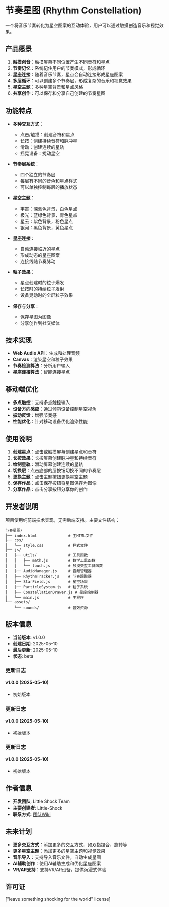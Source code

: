 # 节奏星图 (Rhythm Constellation)

一个将音乐节奏转化为星空图案的互动体验，用户可以通过触摸创造音乐和视觉效果。

## 产品愿景

1. **触摸创音**：触摸屏幕不同位置产生不同音符和星点
2. **节奏记忆**：系统记住用户的节奏模式，形成循环
3. **星座连接**：随着音乐节奏，星点会自动连接形成星座图案
4. **多层循环**：可以创建多个节奏层，形成复杂的音乐和视觉效果
5. **星空主题**：多种星空背景和星点风格
6. **共享创作**：可以保存和分享自己创建的节奏星图

## 功能特点

- **多种交互方式**：
  - 点击/触摸：创建音符和星点
  - 长按：创建持续音符和脉冲星
  - 滑动：创建连续的星轨
  - 摇晃设备：扰动星空

- **节奏层系统**：
  - 四个独立的节奏层
  - 每层有不同的音色和星点样式
  - 可以单独控制每层的播放状态

- **星空主题**：
  - 宇宙：深蓝色背景，白色星点
  - 极光：蓝绿色背景，青色星点
  - 星云：紫色背景，粉色星点
  - 银河：黑色背景，黄色星点

- **星座连接**：
  - 自动连接临近的星点
  - 形成动态的星座图案
  - 连接线随节奏脉动

- **粒子效果**：
  - 星点创建时的粒子爆发
  - 长按时的持续粒子发射
  - 设备晃动时的全屏粒子效果

- **保存与分享**：
  - 保存星图为图像
  - 分享创作到社交媒体

## 技术实现

- **Web Audio API**：生成和处理音频
- **Canvas**：渲染星空和粒子效果
- **节奏检测算法**：分析用户输入
- **星座连接算法**：智能连接星点

## 移动端优化

- **多点触控**：支持多点触控输入
- **设备方向感应**：通过倾斜设备控制星空视角
- **振动反馈**：增强节奏感
- **性能优化**：针对移动设备优化渲染性能

## 使用说明

1. **创建星点**：点击或触摸屏幕创建星点和音符
2. **长按效果**：长按屏幕创建脉冲星和持续音符
3. **绘制星轨**：滑动屏幕创建连续的星轨
4. **切换层**：点击底部的层按钮切换不同的节奏层
5. **更换主题**：点击主题按钮更换星空主题
6. **保存作品**：点击保存按钮将星图保存为图像
7. **分享作品**：点击分享按钮分享你的创作

## 开发者说明

项目使用纯前端技术实现，无需后端支持。主要文件结构：

```
节奏星图/
├── index.html              # 主HTML文件
├── css/
│   └── style.css           # 样式文件
├── js/
│   ├── utils/              # 工具函数
│   │   ├── math.js         # 数学工具函数
│   │   └── touch.js        # 触摸交互工具函数
│   ├── AudioManager.js     # 音频管理器
│   ├── RhythmTracker.js    # 节奏跟踪器
│   ├── StarField.js        # 星空场景
│   ├── ParticleSystem.js   # 粒子系统
│   ├── ConstellationDrawer.js # 星座绘制器
│   └── main.js             # 主程序
└── assets/
    └── sounds/             # 音效资源
```


## 版本信息

- **当前版本**: v1.0.0
- **创建日期**: 2025-05-10
- **最后更新**: 2025-05-10
- **状态**: beta

### 更新日志

#### v1.0.0 (2025-05-10)

- 初始版本

### 更新日志

#### v1.0.0 (2025-05-10)

- 初始版本

### 更新日志

#### v1.0.0 (2025-05-10)

- 初始版本


## 作者信息

- **开发团队**: Little Shock Team
- **主要创建者**: Little-Shock
- **联系方式**: [团队Wiki](https://waytoagi.feishu.cn/wiki/UaxewECiHiVBmykypR0c48FhnFd)
## 未来计划

- **更多交互方式**：添加更多的交互方式，如双指捏合、旋转等
- **更多星空主题**：添加更多的星空主题和视觉效果
- **音乐导入**：支持导入音乐文件，自动生成星图
- **AI辅助创作**：使用AI辅助生成和优化星座图案
- **VR/AR支持**：支持VR/AR设备，提供沉浸式体验

## 许可证

["leave something shocking for the world" license]

